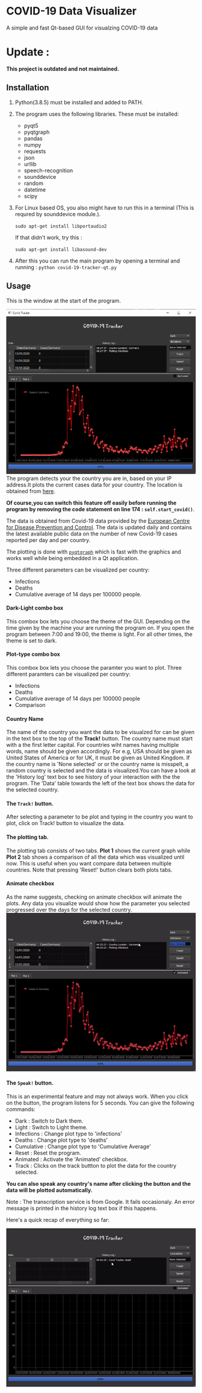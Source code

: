 # COVID-19 Data Visualizer
A simple and fast Qt-based GUI for visualzing COVID-19 data

# Update :
**This project is outdated and not maintained.**

## Installation
1. Python(3.8.5)  must be installed and added to PATH. 
2. The program uses the following libraries. These must be installed:
    * pyqt5
    * pyqtgraph
    * pandas
    * numpy
    * requests
    * json
    * urllib
    * speech-recognition
    * sounddevice
    * random
    * datetime
    * scipy
     
3. For Linux based OS, you also might have to run this in a terminal (This is requred by sounddevice module.).

   `sudo apt-get install libportaudio2`
   
    If that didn't work, try this :
	
   `sudo apt-get install libasound-dev`


4. After this you can run the main program by opening a terminal and running : `python covid-19-tracker-qt.py`
    
## Usage
This is the window at the start of the program.

![Start Window Image](https://github.com/davistdaniel/covid-19-tracker/blob/master/screenshots/Annotation%202020-09-08%20203434.png)
The program detects your the country you are in, based on your IP address.It plots the current cases data for your country. The location is obtained from [here](https://geolocation-db.com/json).

**Of course,you can switch this feature off easily before running the program by removing the code statement on line 174 : `self.start_covid()`**. 

The data is obtained from Covid-19 data provided by the [European Centre for Disease Prevention and Control](https://opendata.ecdc.europa.eu/covid19/casedistribution/csv). The data is updated daily and contains the latest available public data on the number of new Covid-19 cases reported per day and per country.

The plotting is done with [`pyqtgraph`](http://www.pyqtgraph.org/) which is fast with the graphics and works well while being embedded in a Qt application.

Three different parameters can be visualized per country:
* Infections
* Deaths
* Cumulative average of 14 days per 100000 people.

#### Dark-Light combo box
This combox box lets you choose the theme of the GUI. Depending on the time given by the machine your are running the program on. If you open the program between 7:00 and 19:00, the theme is light. For all other times, the theme is set to dark.

#### Plot-type combo box
This combox box lets you choose the paramter you want to plot.
Three different paramters can be visualized per country:
* Infections
* Deaths
* Cumulative average of 14 days per 100000 people
* Comparison

#### Country Name
The name of the country you want the data to be visualzed for can be given in the text box to the top of the **Track!** button. The country name must start with a the first letter capital. For countries wiht names having multiple words, name should be given accordingly. For e.g, USA should be given as United States of America or for UK, it must be given as United Kingdom. If the country name is 'None selected' or or the country name is misspelt, a random country is selected and the data is visualized.You can have a look at the 'History log' text box to see history of your interaction with the the program. The 'Data' table towards the left of the text box shows the data for the selected country.

#### The `Track!` button.
After selecting a parameter to be plot and typing in the country you want to plot, click on Track! button to visualize the data.  

#### The plotting tab.
The plotting tab consists of two tabs. **Plot 1** shows the current graph while **Plot 2** tab shows a comparison of all the data which was visualized until now. This is useful when you want compare data between multiple countries. Note that pressing 'Reset!' button clears both plots tabs.

#### Animate checkbox
As the name suggests, checking on animate checkbox will animate the plots. Any data you visualize would show how the parameter you selected progressed over the days for the selected country.
![Animated plot](https://github.com/davistdaniel/covid-19-tracker/blob/master/screenshots/animated_plot.gif)

#### The `Speak!` button.
This is an experimental feature and may not always work. When you click on the button, the program listens for 5 seconds. You can give the following commands:
* Dark : Switch to Dark them.
* Light : Switch to Light theme.
* Infections : Change plot type to 'infections'
* Deaths : Change plot type to 'deaths'
* Cumulative : Change plot type to 'Cumulative Average'
* Reset : Reset the program.
* Animated : Activate the 'Animated' checkbox.
* Track :  Clicks on the track buttton to plot the data for the country selected.

**You can also speak any country's name after clicking the button and the data will be plotted automatically.**

Note : The transcription service is from Google. It fails occasionaly. An error message is printed in the history log text box if this happens. 


Here's a quick recap of everything so far:

![All functions shown](https://github.com/davistdaniel/covid-19-tracker/blob/master/screenshots/full_gif.gif)
